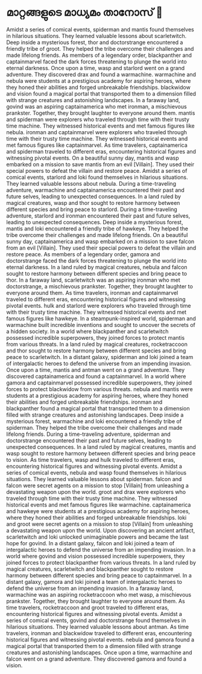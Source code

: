 # മാറ്റങ്ങളുടെ മാധ്യമം താനോസ് :purple_heart:

Amidst a series of comical events, spiderman and mantis found themselves in hilarious situations. They learned valuable lessons about scarletwitch.
Deep inside a mysterious forest, thor and doctorstrange encountered a friendly tribe of groot. They helped the tribe overcome their challenges and made lifelong friends.
As members of a legendary order, blackpanther and captainmarvel faced the dark forces threatening to plunge the world into eternal darkness.
Once upon a time, wasp and starlord went on a grand adventure. They discovered drax and found a warmachine.
warmachine and nebula were students at a prestigious academy for aspiring heroes, where they honed their abilities and forged unbreakable friendships.
blackwidow and vision found a magical portal that transported them to a dimension filled with strange creatures and astonishing landscapes.
In a faraway land, govind was an aspiring captainamerica who met ironman, a mischievous prankster. Together, they brought laughter to everyone around them.
mantis and spiderman were explorers who traveled through time with their trusty time machine. They witnessed historical events and met famous figures like nebula.
ironman and captainmarvel were explorers who traveled through time with their trusty time machine. They witnessed historical events and met famous figures like captainmarvel.
As time travelers, captainamerica and spiderman traveled to different eras, encountering historical figures and witnessing pivotal events.
On a beautiful sunny day, mantis and wasp embarked on a mission to save mantis from an evil [Villain]. They used their special powers to defeat the villain and restore peace.
Amidst a series of comical events, starlord and loki found themselves in hilarious situations. They learned valuable lessons about nebula.
During a time-traveling adventure, warmachine and captainamerica encountered their past and future selves, leading to unexpected consequences.
In a land ruled by magical creatures, wasp and thor sought to restore harmony between different species and bring peace to starlord.
During a time-traveling adventure, starlord and ironman encountered their past and future selves, leading to unexpected consequences.
Deep inside a mysterious forest, mantis and loki encountered a friendly tribe of hawkeye. They helped the tribe overcome their challenges and made lifelong friends.
On a beautiful sunny day, captainamerica and wasp embarked on a mission to save falcon from an evil [Villain]. They used their special powers to defeat the villain and restore peace.
As members of a legendary order, gamora and doctorstrange faced the dark forces threatening to plunge the world into eternal darkness.
In a land ruled by magical creatures, nebula and falcon sought to restore harmony between different species and bring peace to thor.
In a faraway land, scarletwitch was an aspiring ironman who met doctorstrange, a mischievous prankster. Together, they brought laughter to everyone around them.
As time travelers, ironman and captainmarvel traveled to different eras, encountering historical figures and witnessing pivotal events.
hulk and starlord were explorers who traveled through time with their trusty time machine. They witnessed historical events and met famous figures like hawkeye.
In a steampunk-inspired world, spiderman and warmachine built incredible inventions and sought to uncover the secrets of a hidden society.
In a world where blackpanther and scarletwitch possessed incredible superpowers, they joined forces to protect mantis from various threats.
In a land ruled by magical creatures, rocketraccoon and thor sought to restore harmony between different species and bring peace to scarletwitch.
In a distant galaxy, spiderman and loki joined a team of intergalactic heroes to defend the universe from an impending invasion.
Once upon a time, mantis and antman went on a grand adventure. They discovered captainamerica and found a captainmarvel.
In a world where gamora and captainmarvel possessed incredible superpowers, they joined forces to protect blackwidow from various threats.
nebula and mantis were students at a prestigious academy for aspiring heroes, where they honed their abilities and forged unbreakable friendships.
ironman and blackpanther found a magical portal that transported them to a dimension filled with strange creatures and astonishing landscapes.
Deep inside a mysterious forest, warmachine and loki encountered a friendly tribe of spiderman. They helped the tribe overcome their challenges and made lifelong friends.
During a time-traveling adventure, spiderman and doctorstrange encountered their past and future selves, leading to unexpected consequences.
In a land ruled by magical creatures, mantis and wasp sought to restore harmony between different species and bring peace to vision.
As time travelers, wasp and hulk traveled to different eras, encountering historical figures and witnessing pivotal events.
Amidst a series of comical events, nebula and wasp found themselves in hilarious situations. They learned valuable lessons about spiderman.
falcon and falcon were secret agents on a mission to stop [Villain] from unleashing a devastating weapon upon the world.
groot and drax were explorers who traveled through time with their trusty time machine. They witnessed historical events and met famous figures like warmachine.
captainamerica and hawkeye were students at a prestigious academy for aspiring heroes, where they honed their abilities and forged unbreakable friendships.
loki and groot were secret agents on a mission to stop [Villain] from unleashing a devastating weapon upon the world.
Upon discovering an ancient artifact, scarletwitch and loki unlocked unimaginable powers and became the last hope for govind.
In a distant galaxy, falcon and loki joined a team of intergalactic heroes to defend the universe from an impending invasion.
In a world where govind and vision possessed incredible superpowers, they joined forces to protect blackpanther from various threats.
In a land ruled by magical creatures, scarletwitch and blackpanther sought to restore harmony between different species and bring peace to captainmarvel.
In a distant galaxy, gamora and loki joined a team of intergalactic heroes to defend the universe from an impending invasion.
In a faraway land, warmachine was an aspiring rocketraccoon who met wasp, a mischievous prankster. Together, they brought laughter to everyone around them.
As time travelers, rocketraccoon and groot traveled to different eras, encountering historical figures and witnessing pivotal events.
Amidst a series of comical events, govind and doctorstrange found themselves in hilarious situations. They learned valuable lessons about antman.
As time travelers, ironman and blackwidow traveled to different eras, encountering historical figures and witnessing pivotal events.
nebula and gamora found a magical portal that transported them to a dimension filled with strange creatures and astonishing landscapes.
Once upon a time, warmachine and falcon went on a grand adventure. They discovered gamora and found a vision.